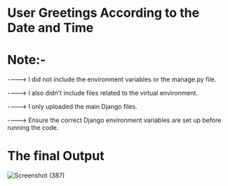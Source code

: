 # User Greetings According to the Date and Time

# Note:-
 ----> I did not include the environment variables or the manage.py file.

----> I also didn't include files related to the virtual environment.

----> I only uploaded the main Django files.

----> Ensure the correct Django environment variables are set up before running the code.

# The final Output 
![Screenshot (387)](https://github.com/user-attachments/assets/0939412f-c4aa-4893-a9b4-c35ec613d1ce)
